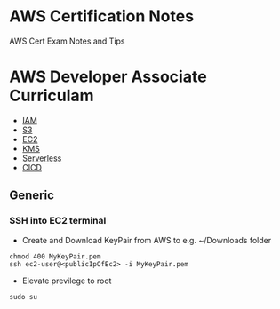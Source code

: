 # AWS Certification Notes

AWS Cert Exam Notes and Tips

# AWS Developer Associate Curriculam 

- [IAM](iam.md#section)
- [S3](s3.md#section)
- [EC2](ec2.md#section)
- [KMS](kms.md#section)
- [Serverless](serverless.md#section)
- [CICD](cicd.md#section)

## Generic

### SSH into EC2 terminal

- Create and Download KeyPair from AWS to e.g. ~/Downloads folder

```
chmod 400 MyKeyPair.pem
ssh ec2-user@<publicIpOfEc2> -i MyKeyPair.pem
```
- Elevate previlege to root
```
sudo su
```